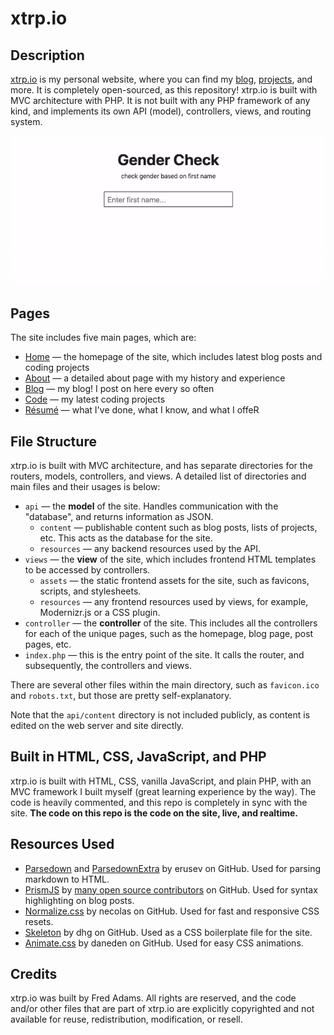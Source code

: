 # xtrp.io

## Description

[xtrp.io](https://xtrp.io/) is my personal website, where you can find my [blog](https://xtrp.io/blog/), [projects](https://xtrp.io/code/), and more. It is completely open-sourced, as this repository! xtrp.io is built with MVC architecture with PHP. It is not built with any PHP framework of any kind, and implements its own API (model), controllers, views, and routing system.

![Site Demo GIF](site_demo.gif)

## Pages

The site includes five main pages, which are:

 - [Home](https://xtrp.io/) &mdash; the homepage of the site, which includes latest blog posts and coding projects
 - [About](https://xtrp.io/about/) &mdash; a detailed about page with my history and experience
 - [Blog](https://xtrp.io/blog/) &mdash; my blog! I post on here every so often
 - [Code](https://xtrp.io/code/) &mdash; my latest coding projects
 - [Résumé](https://xtrp.io/resume/) &mdash; what I've done, what I know, and what I offeR

## File Structure

xtrp.io is built with MVC architecture, and has separate directories for the routers, models, controllers, and views. A detailed list of directories and main files and their usages is below:

 - ```api``` &mdash; the **model** of the site. Handles communication with the "database", and returns information as JSON.
   - ```content``` &mdash; publishable content such as blog posts, lists of projects, etc. This acts as the database for the site.
   - ```resources``` &mdash; any backend resources used by the API.
 - ```views``` &mdash; the **view** of the site, which includes frontend HTML templates to be accessed by controllers.
   - ```assets``` &mdash; the static frontend assets for the site, such as favicons, scripts, and stylesheets.
   - ```resources``` &mdash; any frontend resources used by views, for example, Modernizr.js or a CSS plugin.
 - ```controller``` &mdash; the **controller** of the site. This includes all the controllers for each of the unique pages, such as the homepage, blog page, post pages, etc.
 - ```index.php``` &mdash; this is the entry point of the site. It calls the router, and subsequently, the controllers and views.

There are several other files within the main directory, such as ```favicon.ico``` and ```robots.txt```, but those are pretty self-explanatory.

Note that the ```api/content``` directory is not included publicly, as content is edited on the web server and site directly.

## Built in HTML, CSS, JavaScript, and PHP

xtrp.io is built with HTML, CSS, vanilla JavaScript, and plain PHP, with an MVC framework I built myself (great learning experience by the way). The code is heavily commented, and this repo is completely in sync with the site. **The code on this repo is the code on the site, live, and realtime.**

## Resources Used

 - [Parsedown](https://github.com/erusev/parsedown) and [ParsedownExtra](https://github.com/erusev/parsedown-extra) by erusev on GitHub. Used for parsing markdown to HTML.
 - [PrismJS](https://prismjs.com/) by [many open source contributors](https://github.com/PrismJS/prism/graphs/contributors) on GitHub. Used for syntax highlighting on blog posts.
 - [Normalize.css](https://necolas.github.io/normalize.css/) by necolas on GitHub. Used for fast and responsive CSS resets.
 - [Skeleton](http://getskeleton.com) by dhg on GitHub. Used as a CSS boilerplate file for the site.
 - [Animate.css](https://daneden.github.io/animate.css/) by daneden on GitHub. Used for easy CSS animations.

## Credits

xtrp.io was built by Fred Adams. All rights are reserved, and the code and/or other files that are part of xtrp.io are explicitly copyrighted and not available for reuse, redistribution, modification, or resell.
